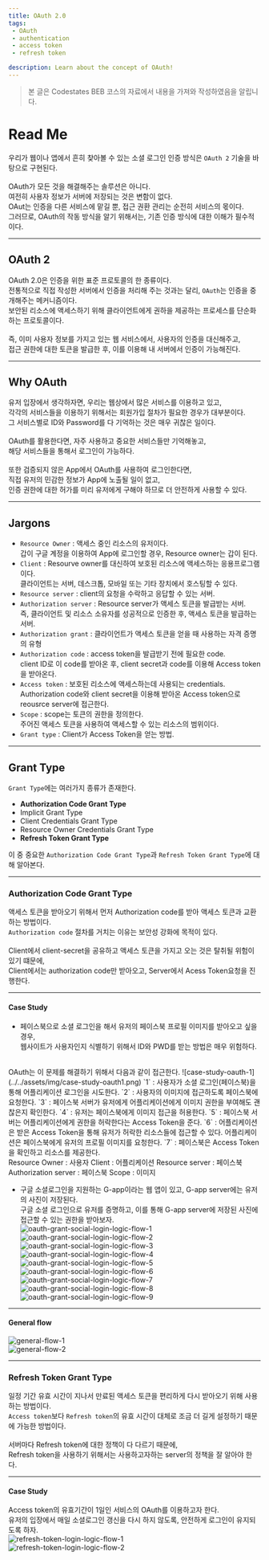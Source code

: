 ```yaml
---
title: OAuth 2.0
tags: 
 - OAuth
 - authentication
 - access token
 - refresh token

description: Learn about the concept of OAuth!
---
```


>   본 글은 Codestates BEB 코스의 자료에서 내용을 가져와 작성하였음을 알립니다.  

<!-- {% include alert.html type="danger" title="Warning!" content="이 문서는 아직 미완성 문서입니다." %} -->


# Read Me
우리가 웹이나 앱에서 흔히 찾아볼 수 있는 소셜 로그인 인증 방식은 `OAuth 2` 기술을 바탕으로 구현된다.  
<br>
OAuth가 모든 것을 해결해주는 솔루션은 아니다.  
여전히 사용자 정보가 서버에 저장되는 것은 변함이 없다.  
OAut는 인증을 다른 서비스에 맡길 뿐, 접근 권환 관리는 순전히 서비스의 몫이다.  
그러므로, OAuth의 작동 방식을 알기 위해서는, 기존 인증 방식에 대한 이해가 필수적이다.  

---

## OAuth 2
OAuth 2.0은 인증을 위한 표준 프로토콜의 한 종류이다.  
전통적으로 직접 작성한 서버에서 인증을 처리해 주는 것과는 달리, `OAuth`는 인증을 중개해주는 메커니즘이다.  
보안된 리소스에 액세스하기 위해 클라이언트에게 권하을 제공하는 프로세스를 단순화하는 프로토콜이다.  
<br>
즉, 이미 사용자 정보를 가지고 있는 웹 서비스에서, 사용자의 인증을 대신해주고,  
접근 권한에 대한 토큰을 발급한 후, 이를 이용해 내 서버에서 인증이 가능해진다.  

---

## Why OAuth
유저 입장에서 생각하자면, 우리는 웹상에서 많은 서비스를 이용하고 있고,  
각각의 서비스들을 이용하기 위해서는 회원가입 절차가 필요한 경우가 대부분이다.  
그 서비스별로 ID와 Password를 다 기억하는 것은 매우 귀찮은 일이다.  
<br>
OAuth를 활용한다면, 자주 사용하고 중요한 서비스들만 기억해놓고,  
해당 서비스들을 통해서 로그인이 가능하다.  
<br>
또한 검증되지 않은 App에서 OAuth를 사용하여 로그인한다면,  
직접 유저의 민감한 정보가 App에 노출될 일이 없고,  
인증 권한에 대한 허가를 미리 유저에게 구해야 하므로 더 안전하게 사용할 수 있다.  

---

## Jargons
- `Resource Owner` : 액세스 중인 리소스의 유저이다.  
갑이 구글 계정을 이용하여 App에 로그인할 경우, Resource owner는 갑이 된다.  
- `Client` : Resourve owner를 대신하여 보호된 리소스에 액세스하는 응용프로그램이다.  
클라이언트는 서버, 데스크톱, 모바일 또는 기타 장치에서 호스팅할 수 있다.  
- `Resource server` : client의 요청을 수락하고 응답할 수 있는 서버.
- `Authorization server` : Resource server가 액세스 토큰을 발급받는 서버.  
즉, 클라이언트 및 리소스 소유자를 성공적으로 인증한 후, 액세스 토큰을 발급하는 서버.  
- `Authorization grant` : 클라이언트가 액세스 토큰을 얻을 때 사용하는 자격 증명의 유형
- `Authorization code` : access token을 발급받기 전에 필요한 code.  
client ID로 이 code를 받아온 후, client secret과 code를 이용해 Access token을 받아온다.  
- `Access token` : 보호된 리소스에 액세스하는데 사용되는 credentials.  
Authorization code와 client secret을 이용해 받아온 Access token으로 reousrce server에 접근한다.  
- `Scope` : scope는 토큰의 권한을 정의한다.  
주어진 액세스 토큰을 사용하여 액세스할 수 있는 리소스의 범위이다.  
- `Grant type` : Client가 Access Token을 얻는 방법.  

---

## Grant Type
`Grant Type`에는 여러가지 종류가 존재한다.  
- **Authorization Code Grant Type**  
- Implicit Grant Type  
- Client Credentials Grant Type  
- Resource Owner Credentials Grant Type 
- **Refresh Token Grant Type**    

이 중 중요한 `Authorization Code Grant Type`과 `Refresh Token Grant Type`에 대해 알아본다.  

---

### Authorization Code Grant Type
액세스 토큰을 받아오기 위해서 먼저 Authorization code를 받아 액세스 토큰과 교환하는 방법이다.  
`Authorization code` 절차를 거치는 이유는 보안성 강화에 목적이 있다.  
<br>
Client에서 client-secret을 공유하고 액세스 토큰을 가지고 오는 것은 탈취될 위험이 있기 떄문에,  
Client에서는 authorization code만 받아오고, Server에서 Acess Token요청을 진행한다.  

---

#### Case Study
- 페이스북으로 소셜 로그인을 해서 유저의 페이스북 프로필 이미지를 받아오고 싶을 경우,  
웹사이트가 사용자인지 식별하기 위해서 ID와 PWD를 받는 방법은 매우 위험하다.  
<br>
OAuth는 이 문제를 해결하기 위해서 다음과 같이 접근한다.  
![case-study-oauth-1](../../assets/img/case-study-oauth1.png)  
`1` : 사용자가 소셜 로그인(페이스북)을 통해 어플리케이션 로그인을 시도한다.  
`2` : 사용자의 이미지에 접근하도록 페이스북에 요청한다.  
`3` : 페이스북 서버가 유저에게 어플리케이션에게 이미지 권한을 부여해도 괜찮은지 확인한다.  
`4` : 유저는 페이스북에게 이미지 접근을 허용한다.  
`5` : 페이스북 서버는 어플리케이션에게 권한을 허락한다는 Access Token을 준다.  
`6` : 어플리케이션은 받은 Access Token을 통해 유저가 허락한 리소스들에 접근할 수 있다.  
어플리케이션은 페이스북에게 유저의 프로필 이미지를 요청한다.  
`7` : 페이스북은 Access Token을 확인하고 리소스를 제공한다.  
<br>
Resource Owner : 사용자  
Client : 어플리케이션  
Resource server : 페이스북  
Authorization server : 페이스북  
Scope : 이미지  

- 구글 소셜로그인을 지원하는 G-app이라는 웹 앱이 있고, G-app server에는 유저의 사진이 저장된다.  
구글 소셜 로그인으로 유저를 증명하고, 이를 통해 G-app server에 저장된 사진에 접근할 수 있는 권한을 받아보자.  
![oauth-grant-social-login-logic-flow-1](../../assets/img/oauth-grant-social-login-logic-flow-1.png)  
![oauth-grant-social-login-logic-flow-2](../../assets/img/oauth-grant-social-login-logic-flow-2.png)  
![oauth-grant-social-login-logic-flow-3](../../assets/img/oauth-grant-social-login-logic-flow-3.png)  
![oauth-grant-social-login-logic-flow-4](../../assets/img/oauth-grant-social-login-logic-flow-4.png)  
![oauth-grant-social-login-logic-flow-5](../../assets/img/oauth-grant-social-login-logic-flow-5.png)  
![oauth-grant-social-login-logic-flow-6](../../assets/img/oauth-grant-social-login-logic-flow-6.png)  
![oauth-grant-social-login-logic-flow-7](../../assets/img/oauth-grant-social-login-logic-flow-7.png)  
![oauth-grant-social-login-logic-flow-8](../../assets/img/oauth-grant-social-login-logic-flow-8.png)  
![oauth-grant-social-login-logic-flow-9](../../assets/img/oauth-grant-social-login-logic-flow-9.png)  

---

#### General flow
![general-flow-1](../../assets/img/general-oauth-authorization-flow-1.png)  
![general-flow-2](../../assets/img/general-oauth-authorization-flow-2.png)  

---

### Refresh Token Grant Type
일정 기간 유효 시간이 지나서 만료된 액세스 토큰을 편리하게 다시 받아오기 위해 사용하는 방법이다.  
`Access token`보다 `Refresh token`의 유효 시간이 대체로 조금 더 길게 설정하기 때문에 가능한 방법이다.  
<br>
서버마다 Refresh token에 대한 정책이 다 다르기 때문에,  
Refresh token을 사용하기 위해서는 사용하고자하는 server의 정책을 잘 알아야 한다.  

---

#### Case Study
Access token의 유효기간이 1일인 서비스의 OAuth를 이용하고자 한다.  
유저의 입장에서 매일 소셜로그인 갱신을 다시 하지 않도록, 안전하게 로그인이 유지되도록 하자.  
![refresh-token-login-logic-flow-1](../../assets/img/refresh-token-login-logic-flow-1.png)  
![refresh-token-login-logic-flow-2](../../assets/img/refresh-token-login-logic-flow-2.png)  